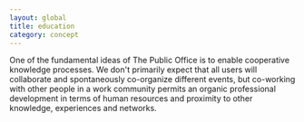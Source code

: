 ```yaml
---
layout: global
title: education
category: concept
---
```


One of the fundamental ideas of The Public Office is to enable cooperative knowledge processes. We don't primarily expect that all users will collaborate and spontaneously co-organize different events, but co-working with other people in a work community permits an organic professional development in terms of human resources and proximity to other knowledge, experiences and networks.